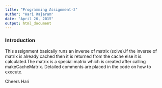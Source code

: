```yaml
---
title: "Programming Assignment-2"
author: "Hari Rajaram"
date: "April 26, 2015"
output: html_document
---
```


### Introduction
This assignment basically runs an inverse of matrix (solve).If the inverse of matrix is already cached then it is returned from the cache else it is calculated.The matrix is a special matrix which is created after calling makeCacheMatrix.
Detailed comments are placed in the code on how to execute.

Cheers
Hari
